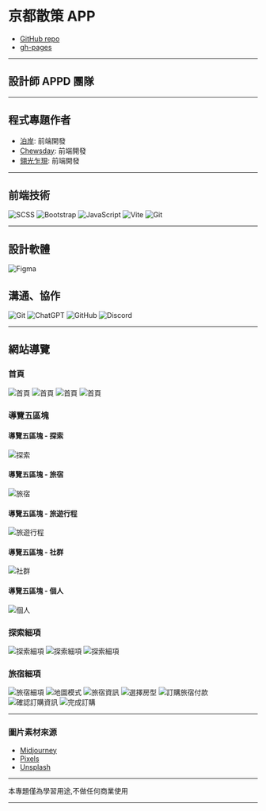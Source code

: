 # 京都散策 APP

* [GitHub repo](https://github.com/oriascrius/aapd/tree/gh-pages)
* [gh-pages](https://oriascrius.github.io/aapd/)

---

## 設計師 APPD 團隊

---

## 程式專題作者

  - [泊岸](https://github.com/oriascrius): 前端開發
  - [Chewsday](): 前端開發
  - [翎光乍現](): 前端開發

---

## 前端技術
![SCSS](https://img.shields.io/badge/SCSS-%23CC6699.svg?style=for-the-badge&logo=sass&logoColor=white)
![Bootstrap](https://img.shields.io/badge/Bootstrap-%23563D7C.svg?style=for-the-badge&logo=bootstrap&logoColor=white)
![JavaScript](https://img.shields.io/badge/JavaScript-%23F7DF1E.svg?style=for-the-badge&logo=javascript&logoColor=black)
![Vite](https://img.shields.io/badge/Vite-%23646CFF.svg?style=for-the-badge&logo=vite&logoColor=white)
![Git](https://img.shields.io/badge/Git-%23F05033.svg?style=for-the-badge&logo=git&logoColor=white)

---

## 設計軟體
![Figma](https://img.shields.io/badge/Figma-%23F24E1E.svg?style=for-the-badge&logo=figma&logoColor=white)

## 溝通、協作
![Git](https://img.shields.io/badge/Git-%23F05033.svg?style=for-the-badge&logo=git&logoColor=white)
![ChatGPT](https://img.shields.io/badge/ChatGPT-%2300A67E.svg?style=for-the-badge&logo=openai&logoColor=white)
![GitHub](https://img.shields.io/badge/GitHub-%23181717.svg?style=for-the-badge&logo=github&logoColor=white)
![Discord](https://img.shields.io/badge/Discord-%235865F2.svg?style=for-the-badge&logo=discord&logoColor=white)

---

##  網站導覽
### 首頁
<p>

![首頁](./assets/images/README-imgs/aapd_pages_index.html.png)
![首頁](./assets/images/README-imgs/aapd_pages_index_1.html.png)
![首頁](./assets/images/README-imgs/aapd_pages_index_2.html.png)
![首頁](./assets/images/README-imgs/aapd_pages_index_3.html.png)

</p>

### 導覽五區塊
#### 導覽五區塊 - 探索
![探索](./assets/images/README-imgs/aapd_pages_search-page.html.png)
#### 導覽五區塊 - 旅宿
![旅宿](./assets/images/README-imgs/aapd_pages_hotel-page.html.png)
#### 導覽五區塊 - 旅遊行程
![旅遊行程](./assets/images/README-imgs/aapd_pages_mytrip.html.png)
#### 導覽五區塊 - 社群
![社群](./assets/images/README-imgs/aapd_pages_social-page.html.png)
#### 導覽五區塊 - 個人
![個人](./assets/images/README-imgs/aapd_pages_personal-page.html.png)

### 探索細項
<p>

![探索細項](./assets/images/README-imgs/aapd_pages_explore.html.png)
![探索細項](./assets/images/README-imgs/aapd_pages_explore.html%20(1).png)
![探索細項](./assets/images/README-imgs/aapd_pages_explore-detail.html.png)

</p>

### 旅宿細項
<p>

![旅宿細項](./assets/images/README-imgs/aapd_pages_accommodation.html.png)
![地圖模式](./assets/images/README-imgs/aapd_pages_map-mode.html%20(1).png)
![旅宿資訊](./assets/images/README-imgs/aapd_pages_accommodation-detail.html.png)
![選擇房型](./assets/images/README-imgs/aapd_pages_select_product.html.png)
![訂購旅宿付款](./assets/images/README-imgs/aapd_pages_order_goods.html.png)
![確認訂購資訊](./assets/images/README-imgs/aapd_pages_product_order.html.png)
![完成訂購](./assets/images/README-imgs/aapd_pages_order_completed.html.png)

</p>




---

<!-- ### 特別感謝 - 專題指導
  - 六角學院 / 卡斯柏 老師
  - 專題教練 / [樂樂 教練](https://github.com/PinyiW0)
  - 六角學院 / 助教群

--- -->

### 圖片素材來源
- [Midjourney](https://www.midjourney.com/home)
- [Pixels](https://www.pexels.com/zh-tw/)
- [Unsplash](https://unsplash.com/)

---

本專題僅為學習用途,不做任何商業使用

---